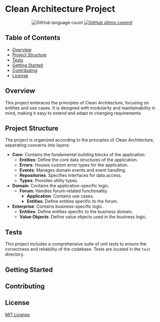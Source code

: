 # Clean Architecture Project

<p align="center">
  <img alt="GitHub language count" src="https://img.shields.io/github/languages/count/GianDutra/Forum-with-DDD-and-Clean-Architecture?color=%2304D361">

   <a href="https://github.com/seu-usuario/seu-projeto/commits/master">
    <img alt="GitHub último commit" src="https://img.shields.io/github/last-commit/GianDutra/Forum-with-DDD-and-Clean-Architecture">
  </a>
  
</p>

## Table of Contents

- [Overview](#overview)
- [Project Structure](#project-structure)
- [Tests](#tests)
- [Getting Started](#getting-started)
- [Contributing](#contributing)
- [License](#license)

## Overview

This project embraces the principles of Clean Architecture, focusing on entities and use cases. It is designed with modularity and maintainability in mind, making it easy to extend and adapt to changing requirements.

## Project Structure

The project is organized according to the principles of Clean Architecture, separating concerns into layers:

- **Core**: Contains the fundamental building blocks of the application.
  - **Entities**: Define the core data structures of the application.
  - **Errors**: Houses custom error types for the application.
  - **Events**: Manages domain events and event handling.
  - **Repositories**: Specifies interfaces for data access.
  - **Types**: Provides utility types.
- **Domain**: Contains the application-specific logic.
  - **Forum**: Handles forum-related functionality.
    - **Application**: Contains use cases.
    - **Entities**: Define entities specific to the forum.
- **Enterprise**: Contains business-specific logic.
  - **Entities**: Define entities specific to the business domain.
  - **Value Objects**: Define value objects used in the business logic.


## Tests

This project includes a comprehensive suite of unit tests to ensure the correctness and reliability of the codebase. Tests are located in the `test` directory.

## Getting Started

<!-- Provide instructions for setting up the project locally, including any dependencies, database setup, etc. -->

## Contributing

<!-- Provide guidelines for contributing to the project, including coding standards, issue reporting, and pull request process. -->

## License

[MIT License](LICENSE)
